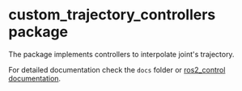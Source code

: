 # custom_trajectory_controllers package

The package implements controllers to interpolate joint's trajectory.

For detailed documentation check the `docs` folder or [ros2_control documentation](https://control.ros.org/).
